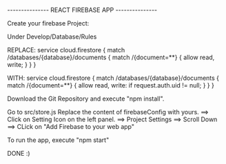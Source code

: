 --------------- REACT FIREBASE APP ---------------

Create your firebase Project:

Under Develop/Database/Rules

REPLACE:
    service cloud.firestore {
      match /databases/{database}/documents {
        match /{document=**} {
          allow read, write;
        }
      }
    }

WITH:
    service cloud.firestore {
      match /databases/{database}/documents {
        match /{document=**} {
          allow read, write: if request.auth.uid != null;
        }
      }
    }
    
    
    
Download the Git Repository
and execute "npm install".

Go to src/store.js
Replace the content of firebaseConfig with yours.
==> Click on Setting Icon on the left panel.
==> Project Settings
==> Scroll Down
==> CLick on "Add Firebase to your web app"


To run the app, execute "npm start"

DONE :)



    
    
